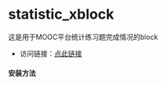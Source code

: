 # statistic_xblock
这是用于MOOC平台统计练习题完成情况的block
 + 访问链接：[点此链接](http://crl.ptopenlab.com:8811/courses/Tsinghua/CS101/2015_T1/courseware/65a2e6de0e7f4ec8a261df82683a2fc3/31997002ffe3402388b8c9acaf4267d0/)
 
#### 安装方法
